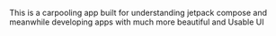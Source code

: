 This is a carpooling app built for understanding jetpack compose and meanwhile developing apps with much more beautiful and Usable UI

